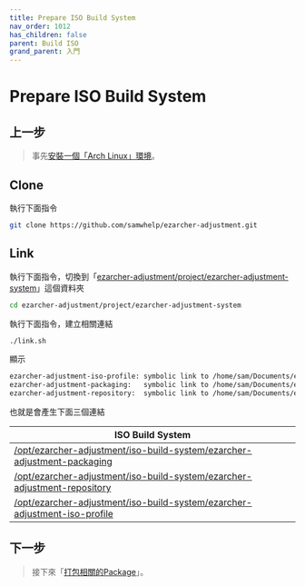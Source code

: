 ```yaml
---
title: Prepare ISO Build System
nav_order: 1012
has_children: false
parent: Build ISO
grand_parent: 入門
---
```



# Prepare ISO Build System


## 上一步

> 事先[安裝一個「Arch Linux」環境](https://samwhelp.github.io/note-about-ezarcher/read/start/build-iso/prepare-archlinux.html)。


## Clone

執行下面指令

``` sh
git clone https://github.com/samwhelp/ezarcher-adjustment.git
```

## Link

執行下面指令，切換到「[ezarcher-adjustment/project/ezarcher-adjustment-system](https://github.com/samwhelp/ezarcher-adjustment/tree/main/project/ezarcher-adjustment-system)」這個資料夾

``` sh
cd ezarcher-adjustment/project/ezarcher-adjustment-system
```

執行下面指令，建立相關連結

``` sh
./link.sh
```

顯示

``` sh
ezarcher-adjustment-iso-profile: symbolic link to /home/sam/Documents/ezarcher-adjustment/project/ezarcher-adjustment-system/ezarcher-adjustment-iso-profile
ezarcher-adjustment-packaging:   symbolic link to /home/sam/Documents/ezarcher-adjustment/project/ezarcher-adjustment-system/ezarcher-adjustment-packaging
ezarcher-adjustment-repository:  symbolic link to /home/sam/Documents/ezarcher-adjustment/project/ezarcher-adjustment-system/ezarcher-adjustment-repository
```

也就是會產生下面三個連結

| ISO Build System |
| --- |
| [/opt/ezarcher-adjustment/iso-build-system/ezarcher-adjustment-packaging](https://github.com/samwhelp/ezarcher-adjustment/tree/main/project/ezarcher-adjustment-system/ezarcher-adjustment-packaging) |
| [/opt/ezarcher-adjustment/iso-build-system/ezarcher-adjustment-repository](https://github.com/samwhelp/ezarcher-adjustment/tree/main/project/ezarcher-adjustment-system/ezarcher-adjustment-repository) |
| [/opt/ezarcher-adjustment/iso-build-system/ezarcher-adjustment-iso-profile](https://github.com/samwhelp/ezarcher-adjustment/tree/main/project/ezarcher-adjustment-system/ezarcher-adjustment-iso-profile) |


## 下一步

> 接下來「[打包相關的Package](https://samwhelp.github.io/note-about-ezarcher/read/start/build-iso/build-package.html)」。
